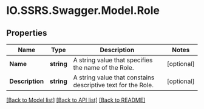 # IO.SSRS.Swagger.Model.Role
## Properties

Name | Type | Description | Notes
------------ | ------------- | ------------- | -------------
**Name** | **string** | A string value that specifies the name of the Role. | [optional] 
**Description** | **string** | A string value that constains descriptive text for the Role. | [optional] 

[[Back to Model list]](../README.md#documentation-for-models) [[Back to API list]](../README.md#documentation-for-api-endpoints) [[Back to README]](../README.md)

